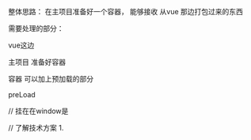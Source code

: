 
整体思路： 在主项目准备好一个容器， 能够接收 从vue 那边打包过来的东西

需要处理的部分：

vue这边

主项目 准备好容器

容器 可以加上预加载的部分

preLoad

// 挂在在window是

// 了解技术方案
1.
